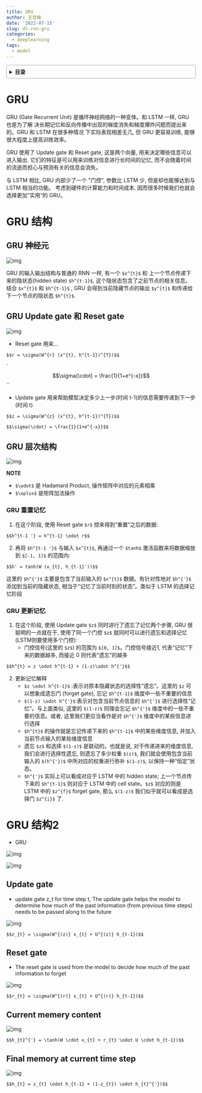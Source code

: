 ```yaml
---
title: GRU
author: 王哲峰
date: '2022-07-15'
slug: dl-rnn-gru
categories:
  - deeplearning
tags:
  - model
---
```


<style>
details {
    border: 1px solid #aaa;
    border-radius: 4px;
    padding: .5em .5em 0;
}
summary {
    font-weight: bold;
    margin: -.5em -.5em 0;
    padding: .5em;
}
details[open] {
    padding: .5em;
}
details[open] summary {
    border-bottom: 1px solid #aaa;
    margin-bottom: .5em;
}
</style>

<details><summary>目录</summary><p>

- [GRU](#gru)
- [GRU 结构](#gru-结构)
  - [GRU 神经元](#gru-神经元)
  - [GRU Update gate 和 Reset gate](#gru-update-gate-和-reset-gate)
  - [GRU 层次结构](#gru-层次结构)
    - [GRU 重置记忆](#gru-重置记忆)
    - [GRU 更新记忆](#gru-更新记忆)
- [GRU 结构2](#gru-结构2)
  - [Update gate](#update-gate)
  - [Reset gate](#reset-gate)
  - [Current memery content](#current-memery-content)
  - [Final memory at current time step](#final-memory-at-current-time-step)
</p></details><p></p>

# GRU

GRU (Gate Recurrent Unit) 是循环神经网络的一种变体。和 LSTM 一样, GRU 也是为了解
决长期记忆和反向传播中出现的梯度消失和梯度爆炸问题而提出来的。GRU 和 LSTM 在很多种情况
下实际表现相差无几, 但 GRU 更容易训练, 能够很大程度上提高训练效率。

GRU 使用了 Update gate 和 Reset gate, 这是两个向量, 用来决定哪些信息可以进入输出. 
它们的特征是可以用来训练对信息进行长时间的记忆, 而不会随着时间的流逝而担心与预测有关的信息会消失。

与 LSTM 相比, GRU 内部少了一个 "门控", 参数比 LSTM 少, 但是却也能够达到与 LSTM 相当的功能。
考虑到硬件的计算能力和时间成本, 因而很多时候我们也就会选择更加”实用“的 GRU。

# GRU 结构

## GRU 神经元

![img](images/GRU.jpg)

GRU 的输入输出结构与普通的 RNN 一样, 有一个 `$x^{t}$` 和 上一个节点传递下来的隐状态(hidden state) `$h^{t-1}$`, 
这个隐状态包含了之前节点的相关信息。结合 `$x^{t}$` 和 `$h^{t-1}$` , GRU 会得到当前隐藏节点的输出 `$y^{t}$` 
和传递给下一个节点的隐状态 `$h^{t}$`.


## GRU Update gate 和 Reset gate

![img](images/GRU_r_z.jpg)

- Reset gate 用来...

`$$r = \sigma(W^{r} (x^{t}, h^{t-1})^{T})$$`

`$$\sigma(\cdot) = \frac{1}{1+e^{-x}}$$``

- Update gate 用来帮助模型决定多少上一步(时间 t-1)的信息需要传递到下一步(时间 t)

`$$z = \sigma(W^{z} (x^{t}, h^{t-1})^{T})$$`

`$$\sigma(\cdot) = \frac{1}{1+e^{-x}}$$`

## GRU 层次结构

![img](images/GRU_unit.png)

**NOTE**

- `$\odot$` 是 Hadamard Product, 操作矩阵中对应的元素相乘
- `$\oplus$` 是矩阵加法操作

### GRU 重置记忆

1. 在这个阶段, 使用 Reset gate `$r$` 控来得到“重置”之后的数据:
      
`$$h^{t-1 '} = h^{t-1} \odot r$$`

2. 再将 `$h^{t-1 '}$` 与输入 `$x^{t}$`, 再通过一个 `$tanh$` 激活函数来将数据缩放到 `$[-1, 1]$` 的范围内:

`$$h' = tanh(W (x_{t}, h_{t-1}'))$$`

这里的 `$h^{'}$` 主要是包含了当前输入的 `$x^{t}$` 数据。有针对性地对 `$h^{'}$` 添加到当前的隐藏状态, 
相当于“记忆了当前时刻的状态”。类似于 LSTM 的选择记忆阶段

### GRU 更新记忆

1. 在这个阶段, 使用 Update gate `$z$` 同时进行了遗忘了记忆两个步骤, GRU 很聪明的一点就在于, 使用了同一个门控 `$z$` 就同时可以进行遗忘和选择记忆(LSTM则要使用多个门控):
    - 门控信号(这里的 `$z$`) 的范围为 `$[0, 1]$`。门控信号接近1, 代表“记忆”下来的数据越多, 而接近 0 则代表“遗忘”的越多

`$$h^{t} = z \odot h^{t-1} + (1-z)\odot h^{'}$$`

2. 更新记忆解释
    - `$z \odot h^{t-1}$` :表示对原本隐藏状态的选择性“遗忘”。这里的
      `$z` 可以想象成遗忘门 (forget gate), 忘记 `$h^{t-1}$` 维度中一些不重要的信息
    - `$(1-z) \odot h^{'}$`:表示对包含当前节点信息的 `$h^{'}$` 进行选择性“记忆”。与上面类似, 
      这里的 `$(1-z)$` 同理会忘记 `$h^{'}$` 维度中的一些不重要的信息。或者, 这里我们更应当看作是对
      `$h^{'}$` 维度中的某些信息进行选择
    - `$h^{t}$` 的操作就是忘记传递下来的 `$h^{t-1}$` 中的某些维度信息, 并加入当前节点输入的某些维度信息
    - 遗忘 `$z$` 和选择 `$(1-z)$` 是联动的。也就是说, 对于传递进来的维度信息, 我们会进行选择性遗忘, 则遗忘了多少权重
      `$(z)$`, 我们就会使用包含当前输入的 `$(h^{'})$` 中所对应的权重进行弥补 `$(1-z)$`, 以保持一种“恒定”状态。
    - `$h^{'}$` 实际上可以看成对应于 LSTM 中的 hidden state; 上一个节点传下来的 `$h^{t-1}$` 则对应于 LSTM 中的 cell
      state。`$z$` 对应的则是 LSTM 中的 `$z^{f}$` forget gate, 那么 `$(1-z)$` 我们似乎就可以看成是选择门 `$z^{i}$` 了.

# GRU 结构2

- GRU 

![img](images/GRU_rnn.png)

![img](images/GRU_unit2.png)

## Update gate

 - update gate z_t for time step t, The update gate helps the model to determine how much of the past information (from previous time steps) needs to be passed along to the future

![img](images/GRU_z.png)

`$$z_{t} = \sigma(W^{(z)} x_{t} + U^{(z)} h_{t-1})$$`

## Reset gate

- The reset gate is used from the model to decide how much of the past information to forget

![img](images/GRU_r.png)

`$$r_{t} = \sigma(W^{(r)} x_{t} + U^{(r)} h_{t-1})$$`

## Current memery content

![img](images/GRU_current.png)

`$$h_{t}^{'} = \tanh(W \cdot x_{t} + r_{t} \odot U \cdot h_{t-1})$$`

## Final memory at current time step

![img](images/GRU_output.png)

`$$h_{t} = z_{t} \odot h_{t-1} + (1-z_{t}) \odot h_{t}^{'})$$`

